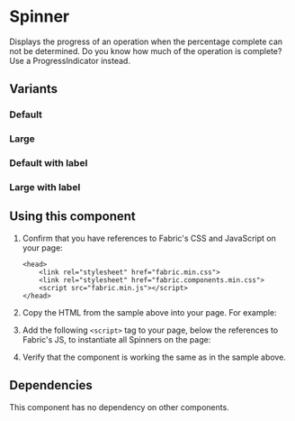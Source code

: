 # Spinner
Displays the progress of an operation when the percentage complete can not be determined. Do you know how much of the operation is complete? Use a ProgressIndicator instead.

## Variants

### Default
<!---
{{> SpinnerExample props=SpinnerExampleModel}}
--->

### Large
<!---
{{> SpinnerLargeExample props=SpinnerLargeExampleModel}}
--->

### Default with label
<!---
{{> SpinnerWithLabelExample props=SpinnerWithLabelExampleModel}}
--->

### Large with label
<!---
{{> SpinnerLargeWithLabelExample props=SpinnerLargeWithLabelExampleModel}}
--->

## Using this component
1. Confirm that you have references to Fabric's CSS and JavaScript on your page:
    ```
    <head>
        <link rel="stylesheet" href="fabric.min.css">
        <link rel="stylesheet" href="fabric.components.min.css">
        <script src="fabric.min.js"></script>
    </head>
    ```
2. Copy the HTML from the sample above into your page. For example:
<!---
<pre>
    <code>
{{renderPartialPre "Spinner" "SpinnerExample" SpinnerExampleModel false}}
    </code>
</pre>
--->
3. Add the following `<script>` tag to your page, below the references to Fabric's JS, to instantiate all Spinners on the page:
<!---
<pre>
    <code>
{{renderPartialPre "Spinner" "SpinnerExampleJS" "" false}}
    </code>
</pre>
--->
4. Verify that the component is working the same as in the sample above.

## Dependencies
This component has no dependency on other components.

<!---
{{> SpinnerExampleJS }}
--->
